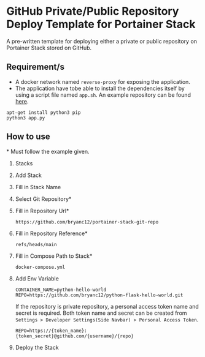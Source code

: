 # GitHub Private/Public Repository Deploy Template for Portainer Stack
A pre-written template for deploying either a private or public repository on Portainer Stack stored on GitHub.

## Requirement/s
   - A docker network named ```reverse-proxy``` for exposing the application.
   - The application have tobe able to install the dependencies itself by using a script file named ```app.sh```. An example repository can be found [here](https://github.com/bryanc12/python-flask-hello-world).
   ```
   apt-get install python3 pip
   python3 app.py
   ```

## How to use
\* Must follow the example given.

1. Stacks
2. Add Stack
3. Fill in Stack Name
4. Select Git Repository*
5. Fill in Repository Url*  
   ```
   https://github.com/bryanc12/portainer-stack-git-repo
   ```
6. Fill in Repository Reference*  
   ```
   refs/heads/main
   ```
7. Fill in Compose Path to Stack*  
   ```
   docker-compose.yml
   ```
8. Add Env Variable  
   ```
   CONTAINER_NAME=python-hello-world
   REPO=https://github.com/bryanc12/python-flask-hello-world.git
   ```
   If the repository is private repository, a personal access token name and secret is required. Both token name and secret can be created from ```Settings > Developer Settings(Side Navbar) > Personal Access Token```.
   ```
   REPO=https://{token_name}:{token_secret}@github.com/{username}/{repo}
   ```

9. Deploy the Stack